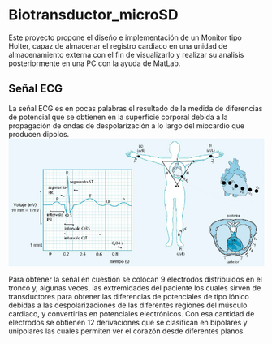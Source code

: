 # Biotransductor_microSD
Este proyecto propone el diseño e implementación de un Monitor tipo Holter, capaz de almacenar el registro cardiaco en una unidad de almacenamiento externa con el fin de visualizarlo y realizar su analisis posteriormente en una PC con la ayuda de MatLab.  
## Señal ECG
La señal ECG es en pocas palabras el resultado de la medida de diferencias de potencial que se obtienen en la superficie corporal debida a la propagación de ondas de despolarización a lo largo del miocardio que producen dipolos.  
![grafo](https://github.com/ingelectronicadj/Biotransductor_microSD/blob/master/ecg.png?raw=true "grafo")  

Para obtener la señal en cuestión se colocan 9 electrodos distribuidos en el tronco y, algunas veces, las extremidades del paciente los cuales sirven de transductores para obtener las diferencias de potenciales de tipo iónico debidas a las despolarizaciones de las diferentes regiones del músculo cardiaco, y convertirlas en potenciales electrónicos. Con esa cantidad de electrodos se obtienen 12 derivaciones que se clasifican en bipolares y unipolares las cuales permiten ver el corazón desde diferentes planos.
